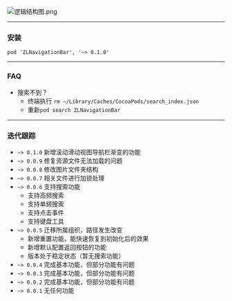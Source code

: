 ![逻辑结构图.png](https://upload-images.jianshu.io/upload_images/4190300-426899289668f1bf.png?imageMogr2/auto-orient/strip%7CimageView2/2/w/1240)

---
### 安装
```
pod 'ZLNavigationBar', '~> 0.1.0'
```
--- 
### FAQ
- 搜索不到？
    - 终端执行
    ```rm ~/Library/Caches/CocoaPods/search_index.json```
    - 重新```pod search ZLNavigationBar```
---
### 迭代跟踪
- `~> 0.1.0` 新增滚动滑动视图导航栏渐变的功能
- `~> 0.0.9` 修复资源文件无法加载的问题
- `~> 0.0.8` 修改图片文件夹结构
- `~> 0.0.7` 相关文件进行加锁处理
- `~> 0.0.6` 支持搜索功能
    - 支持高频搜索
	- 支持单频搜索
	- 支持点击事件
	- 支持键盘工具
- `~> 0.0.5` 迁移所属组织，路径发生改变
  - 新增重置功能，能快速恢复到初始化后的效果
  - 新增默认配置返回按钮的功能
  - 版本处于稳定状态（暂无搜索功能）
- `~> 0.0.4` 完成基本功能，但部分功能有问题
- `~> 0.0.3` 完成基本功能，但部分功能有问题
- `~> 0.0.2` 完成基本功能，但部分功能有问题
- `~> 0.0.1` 无任何功能

